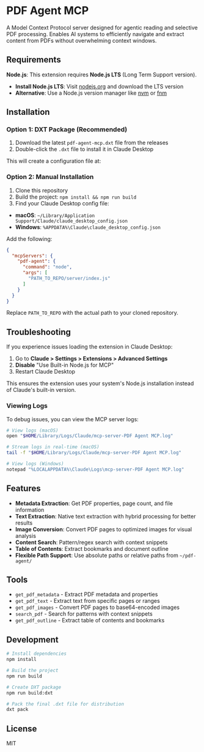 # PDF Agent MCP

A Model Context Protocol server designed for agentic reading and selective PDF processing. Enables AI systems to efficiently navigate and extract content from PDFs without overwhelming context windows.

## Requirements

**Node.js**: This extension requires **Node.js LTS** (Long Term Support version).

- **Install Node.js LTS**: Visit [nodejs.org](https://nodejs.org/) and download the LTS version
- **Alternative**: Use a Node.js version manager like [nvm](https://github.com/nvm-sh/nvm) or [fnm](https://github.com/Schniz/fnm)

## Installation

### Option 1: DXT Package (Recommended)

1. Download the latest `pdf-agent-mcp.dxt` file from the releases
2. Double-click the `.dxt` file to install it in Claude Desktop

This will create a configuration file at:

### Option 2: Manual Installation

1. Clone this repository
2. Build the project: `npm install && npm run build`
3. Find your Claude Desktop config file:

- **macOS**: `~/Library/Application Support/Claude/claude_desktop_config.json`
- **Windows**: `%APPDATA%\Claude\claude_desktop_config.json`

Add the following:

```json
{
  "mcpServers": {
    "pdf-agent": {
      "command": "node",
      "args": [
        "PATH_TO_REPO/server/index.js"
      ]
    }
  }
}
```

Replace `PATH_TO_REPO` with the actual path to your cloned repository.

## Troubleshooting

If you experience issues loading the extension in Claude Desktop:

1. Go to **Claude > Settings > Extensions > Advanced Settings**
2. **Disable** "Use Built-in Node.js for MCP"
3. Restart Claude Desktop

This ensures the extension uses your system's Node.js installation instead of Claude's built-in version.

### Viewing Logs

To debug issues, you can view the MCP server logs:

```bash
# View logs (macOS)
open "$HOME/Library/Logs/Claude/mcp-server-PDF Agent MCP.log"

# Stream logs in real-time (macOS)
tail -f "$HOME/Library/Logs/Claude/mcp-server-PDF Agent MCP.log"

# View logs (Windows)
notepad "%LOCALAPPDATA%\Claude\Logs\mcp-server-PDF Agent MCP.log"
```

## Features

- **Metadata Extraction**: Get PDF properties, page count, and file information
- **Text Extraction**: Native text extraction with hybrid processing for better results
- **Image Conversion**: Convert PDF pages to optimized images for visual analysis
- **Content Search**: Pattern/regex search with context snippets
- **Table of Contents**: Extract bookmarks and document outline
- **Flexible Path Support**: Use absolute paths or relative paths from `~/pdf-agent/`

## Tools

- `get_pdf_metadata` - Extract PDF metadata and properties
- `get_pdf_text` - Extract text from specific pages or ranges
- `get_pdf_images` - Convert PDF pages to base64-encoded images
- `search_pdf` - Search for patterns with context snippets
- `get_pdf_outline` - Extract table of contents and bookmarks

## Development

```bash
# Install dependencies
npm install

# Build the project
npm run build

# Create DXT package
npm run build:dxt

# Pack the final .dxt file for distribution
dxt pack
```

## License

MIT